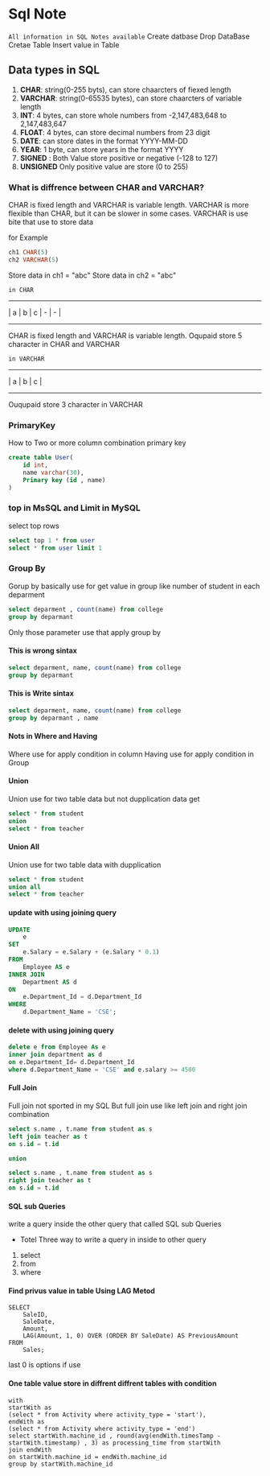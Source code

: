 
# Sql Note 

`All information in SQL Notes available`
Create datbase
Drop DataBase
Cretae Table
Insert value in Table

## Data types in SQL

1. **CHAR**: string(0-255 byts), can store chaarcters of fiexed length
2. **VARCHAR**: string(0-65535 bytes), can store chaarcters of variable length
3. **INT**: 4 bytes, can store whole numbers from -2,147,483,648 to 2,147,483,647
4. **FLOAT**: 4 bytes, can store decimal numbers from 23 digit
5. **DATE**:  can store dates in the format YYYY-MM-DD
6. **YEAR**: 1 byte, can store years in the format YYYY
7. **SIGNED** : Both Value store positive or negative (-128 to 127)
8. **UNSIGNED** Only positive value are store (0 to 255)


### What is diffrence between CHAR and VARCHAR?
CHAR is fixed length and VARCHAR is variable length.
VARCHAR is more flexible than CHAR, but it can be slower in some cases.
VARCHAR is use bite that use to store data

for Example
```SQL
ch1 CHAR(5)
ch2 VARCHAR(5)
```
Store data in ch1 = "abc"
Store data in ch2 = "abc"

`in CHAR`
_____________________
|  a | b   | c   |  -  |  -  |
_____________________
CHAR is fixed length and VARCHAR is variable length.
Oqupaid store 5 character in CHAR and VARCHAR

`in VARCHAR`
_____________________
|  a | b   | c   |
_____________________
Ouqupaid store 3 character in VARCHAR



### PrimaryKey
How to Two or more column combination primary key

```sql
create table User(
    id int,
    name varchar(30),
    Primary key (id , name)
)
```


### top in MsSQL and Limit in MySQL
select top rows

```sql
select top 1 * from user
select * from user limit 1
```



### Group By
Gorup by basically use for get value in group like number of student in each deparment

```sql
select deparment , count(name) from college
group by deparmant
```
Only those parameter use that apply group by 

#### This is wrong sintax
```sql
select deparment, name, count(name) from college
group by deparmant
```

#### This is Write sintax
```sql
select deparment, name, count(name) from college
group by deparmant , name
```

#### Nots in Where and Having
Where use for apply condition in column
Having use for apply condition in Group


#### Union
Union use for two table data but not dupplication data get
```sql
select * from student
union
select * from teacher
```

#### Union All
Union use for two table data with dupplication
```sql
select * from student
union all
select * from teacher
```

#### update with using joining query
```sql
UPDATE 
    e
SET 
    e.Salary = e.Salary + (e.Salary * 0.1)
FROM 
    Employee AS e
INNER JOIN 
    Department AS d
ON 
    e.Department_Id = d.Department_Id
WHERE 
    d.Department_Name = 'CSE';      
```

#### delete with using joining query
```sql
delete e from Employee As e
inner join department as d
on e.Department_Id= d.Department_Id
where d.Department_Name = 'CSE' and e.salary >= 4500   
```

#### Full Join
Full join not sported in my SQL
But full join use like left join and right join combination

```sql
select s.name , t.name from student as s
left join teacher as t
on s.id = t.id

union

select s.name , t.name from student as s
right join teacher as t
on s.id = t.id
```


#### SQL sub Queries
write a query inside the other query that called SQL sub Queries

- Totel Three way to write a query in inside to other query
1. select
2. from
3. where


#### Find privus value in table Using LAG Metod
```
SELECT 
    SaleID,
    SaleDate,
    Amount,
    LAG(Amount, 1, 0) OVER (ORDER BY SaleDate) AS PreviousAmount
FROM 
    Sales;
```

last 0 is options if use 



#### One table value store in diffrent diffrent tables with condition
```
with
startWith as 
(select * from Activity where activity_type = 'start'),
endWith as
(select * from Activity where activity_type = 'end')
select startWith.machine_id , round(avg(endWith.timesTamp - startWith.timestamp) , 3) as processing_time from startWith 
join endWith 
on startWith.machine_id = endWith.machine_id
group by startWith.machine_id

```
